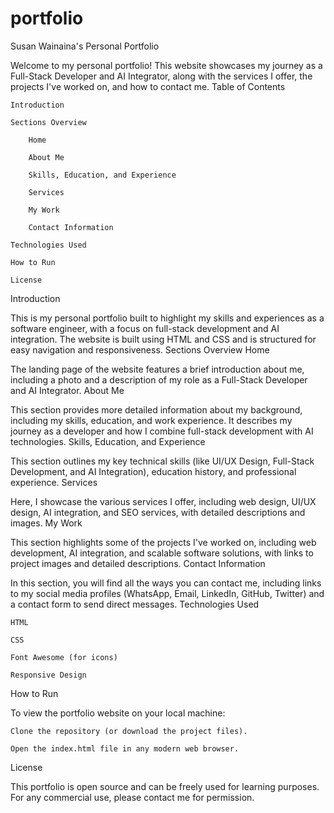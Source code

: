 # portfolio
Susan Wainaina's Personal Portfolio

Welcome to my personal portfolio! This website showcases my journey as a Full-Stack Developer and AI Integrator, along with the services I offer, the projects I've worked on, and how to contact me.
Table of Contents

    Introduction

    Sections Overview

        Home

        About Me

        Skills, Education, and Experience

        Services

        My Work

        Contact Information

    Technologies Used

    How to Run

    License

Introduction

This is my personal portfolio built to highlight my skills and experiences as a software engineer, with a focus on full-stack development and AI integration. The website is built using HTML and CSS and is structured for easy navigation and responsiveness.
Sections Overview
Home

The landing page of the website features a brief introduction about me, including a photo and a description of my role as a Full-Stack Developer and AI Integrator.
About Me

This section provides more detailed information about my background, including my skills, education, and work experience. It describes my journey as a developer and how I combine full-stack development with AI technologies.
Skills, Education, and Experience

This section outlines my key technical skills (like UI/UX Design, Full-Stack Development, and AI Integration), education history, and professional experience.
Services

Here, I showcase the various services I offer, including web design, UI/UX design, AI integration, and SEO services, with detailed descriptions and images.
My Work

This section highlights some of the projects I've worked on, including web development, AI integration, and scalable software solutions, with links to project images and detailed descriptions.
Contact Information

In this section, you will find all the ways you can contact me, including links to my social media profiles (WhatsApp, Email, LinkedIn, GitHub, Twitter) and a contact form to send direct messages.
Technologies Used

    HTML

    CSS

    Font Awesome (for icons)

    Responsive Design

How to Run

To view the portfolio website on your local machine:

    Clone the repository (or download the project files).

    Open the index.html file in any modern web browser.

License

This portfolio is open source and can be freely used for learning purposes. For any commercial use, please contact me for permission.
